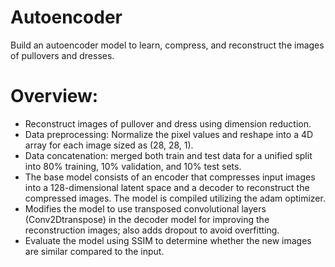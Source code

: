 # Autoencoder
Build an autoencoder model to learn, compress, and reconstruct the images of pullovers and dresses.
# Overview:
- Reconstruct images of pullover and dress using dimension reduction.
- Data preprocessing: Normalize the pixel values and reshape into a 4D array for each image sized as (28, 28, 1).
- Data concatenation: merged both train and test data for a unified split into 80% training, 10% validation, and 10% test sets.
- The base model consists of an encoder that compresses input images into a 128-dimensional latent space and a decoder to reconstruct the compressed images. The model is compiled utilizing the adam optimizer.
- Modifies the model to use transposed convolutional layers (Conv2Dtranspose) in the decoder model for improving the reconstruction images; also adds dropout to avoid overfitting.
- Evaluate the model using SSIM to determine whether the new images are similar compared to the input.
